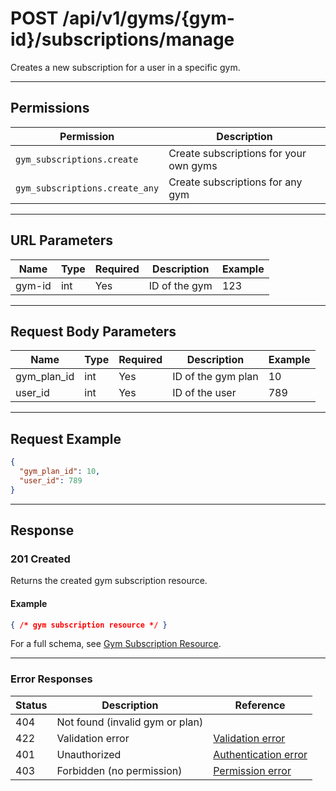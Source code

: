 # POST /api/v1/gyms/{gym-id}/subscriptions/manage

Creates a new subscription for a user in a specific gym.


---

## Permissions
| Permission                    | Description                                 |
|-------------------------------|---------------------------------------------|
| `gym_subscriptions.create`    | Create subscriptions for your own gyms      |
| `gym_subscriptions.create_any`| Create subscriptions for any gym            |

---

## URL Parameters
| Name    | Type | Required | Description                | Example |
|---------|------|----------|----------------------------|---------|
| gym-id  | int  | Yes      | ID of the gym              | 123     |

---

## Request Body Parameters
| Name        | Type | Required | Description                | Example |
|-------------|------|----------|----------------------------|---------|
| gym_plan_id | int  | Yes      | ID of the gym plan         | 10      |
| user_id     | int  | Yes      | ID of the user             | 789     |

---

## Request Example
```json
{
  "gym_plan_id": 10,
  "user_id": 789
}
```

---

## Response

### 201 Created
Returns the created gym subscription resource.

#### Example
```json
{ /* gym subscription resource */ }
```

For a full schema, see [Gym Subscription Resource](../gym_subscription.md).

---

### Error Responses
| Status | Description                | Reference                                      |
|--------|----------------------------|------------------------------------------------|
| 404    | Not found (invalid gym or plan) |  |
| 422    | Validation error           | [Validation error](../../../_globals/validation-errors.md) |
| 401    | Unauthorized               | [Authentication error](../../../_globals/authentication-errors.md) |
| 403    | Forbidden (no permission)  | [Permission error](../../../_globals/permission-errors.md) |
